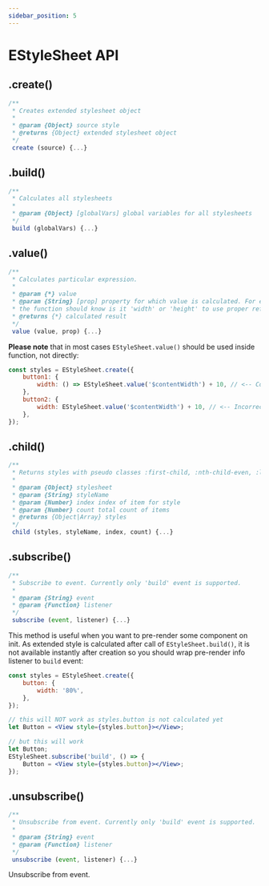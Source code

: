 ```yaml
---
sidebar_position: 5
---
```


# EStyleSheet API

## .create()

```jsx
/**
 * Creates extended stylesheet object
 *
 * @param {Object} source style
 * @returns {Object} extended stylesheet object
 */
 create (source) {...}
```

## .build()

```jsx
/**
 * Calculates all stylesheets
 *
 * @param {Object} [globalVars] global variables for all stylesheets
 */
 build (globalVars) {...}
```

## .value()

```jsx
/**
 * Calculates particular expression.
 *
 * @param {*} value
 * @param {String} [prop] property for which value is calculated. For example, to calculate percent values
 * the function should know is it 'width' or 'height' to use proper reference value.
 * @returns {*} calculated result
 */
 value (value, prop) {...}
```

**Please note** that in most cases `EStyleSheet.value()` should be used inside function, not directly:

```jsx
const styles = EStyleSheet.create({
    button1: {
        width: () => EStyleSheet.value('$contentWidth') + 10, // <-- Correct!
    },
    button2: {
        width: EStyleSheet.value('$contentWidth') + 10, // <-- Incorrect. Because EStyleSheet.build() may occur later and $contentWidth will be undefined at this moment.
    },
});
```

## .child()

```jsx
/**
 * Returns styles with pseudo classes :first-child, :nth-child-even, :last-child according to index and count
 *
 * @param {Object} stylesheet
 * @param {String} styleName
 * @param {Number} index index of item for style
 * @param {Number} count total count of items
 * @returns {Object|Array} styles
 */
 child (styles, styleName, index, count) {...}
```

## .subscribe()

```jsx
/**
 * Subscribe to event. Currently only 'build' event is supported.
 *
 * @param {String} event
 * @param {Function} listener
 */
 subscribe (event, listener) {...}

```

This method is useful when you want to pre-render some component on init.
As extended style is calculated after call of `EStyleSheet.build()`,
it is not available instantly after creation so you should wrap pre-render
info listener to `build` event:

```jsx
const styles = EStyleSheet.create({
    button: {
        width: '80%',
    },
});

// this will NOT work as styles.button is not calculated yet
let Button = <View style={styles.button}></View>;

// but this will work
let Button;
EStyleSheet.subscribe('build', () => {
    Button = <View style={styles.button}></View>;
});
```

## .unsubscribe()

```jsx
/**
 * Unsubscribe from event. Currently only 'build' event is supported.
 *
 * @param {String} event
 * @param {Function} listener
 */
 unsubscribe (event, listener) {...}

```

Unsubscribe from event.
